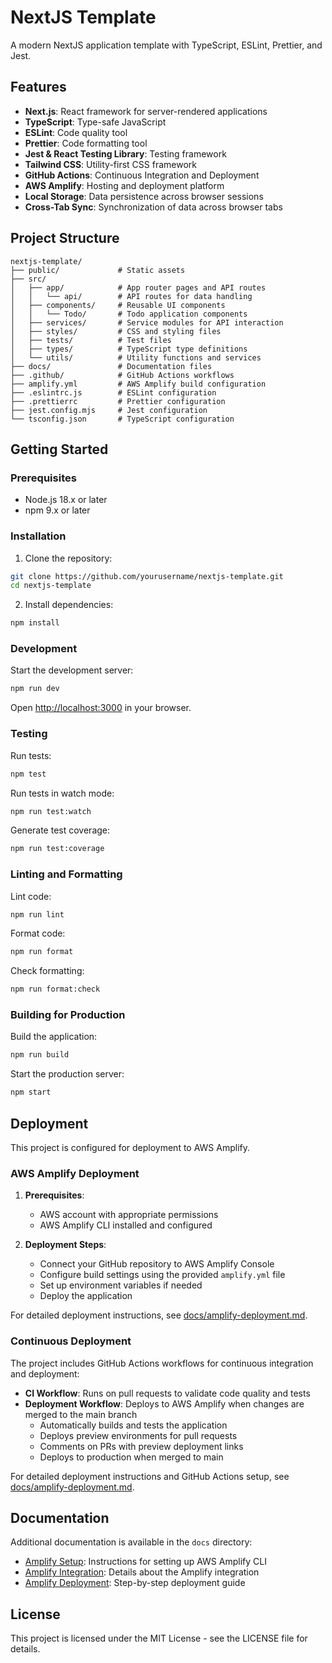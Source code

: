 # NextJS Template

A modern NextJS application template with TypeScript, ESLint, Prettier, and Jest.

## Features

- **Next.js**: React framework for server-rendered applications
- **TypeScript**: Type-safe JavaScript
- **ESLint**: Code quality tool
- **Prettier**: Code formatting tool
- **Jest & React Testing Library**: Testing framework
- **Tailwind CSS**: Utility-first CSS framework
- **GitHub Actions**: Continuous Integration and Deployment
- **AWS Amplify**: Hosting and deployment platform
- **Local Storage**: Data persistence across browser sessions
- **Cross-Tab Sync**: Synchronization of data across browser tabs

## Project Structure

```
nextjs-template/
├── public/             # Static assets
├── src/
│   ├── app/            # App router pages and API routes
│   │   └── api/        # API routes for data handling
│   ├── components/     # Reusable UI components
│   │   └── Todo/       # Todo application components
│   ├── services/       # Service modules for API interaction
│   ├── styles/         # CSS and styling files
│   ├── tests/          # Test files
│   ├── types/          # TypeScript type definitions
│   └── utils/          # Utility functions and services
├── docs/               # Documentation files
├── .github/            # GitHub Actions workflows
├── amplify.yml         # AWS Amplify build configuration
├── .eslintrc.js        # ESLint configuration
├── .prettierrc         # Prettier configuration
├── jest.config.mjs     # Jest configuration
└── tsconfig.json       # TypeScript configuration
```

## Getting Started

### Prerequisites

- Node.js 18.x or later
- npm 9.x or later

### Installation

1. Clone the repository:

```bash
git clone https://github.com/yourusername/nextjs-template.git
cd nextjs-template
```

2. Install dependencies:

```bash
npm install
```

### Development

Start the development server:

```bash
npm run dev
```

Open [http://localhost:3000](http://localhost:3000) in your browser.

### Testing

Run tests:

```bash
npm test
```

Run tests in watch mode:

```bash
npm run test:watch
```

Generate test coverage:

```bash
npm run test:coverage
```

### Linting and Formatting

Lint code:

```bash
npm run lint
```

Format code:

```bash
npm run format
```

Check formatting:

```bash
npm run format:check
```

### Building for Production

Build the application:

```bash
npm run build
```

Start the production server:

```bash
npm start
```

## Deployment

This project is configured for deployment to AWS Amplify.

### AWS Amplify Deployment

1. **Prerequisites**:

   - AWS account with appropriate permissions
   - AWS Amplify CLI installed and configured

2. **Deployment Steps**:
   - Connect your GitHub repository to AWS Amplify Console
   - Configure build settings using the provided `amplify.yml` file
   - Set up environment variables if needed
   - Deploy the application

For detailed deployment instructions, see [docs/amplify-deployment.md](docs/amplify-deployment.md).

### Continuous Deployment

The project includes GitHub Actions workflows for continuous integration and deployment:

- **CI Workflow**: Runs on pull requests to validate code quality and tests
- **Deployment Workflow**: Deploys to AWS Amplify when changes are merged to the main branch
  - Automatically builds and tests the application
  - Deploys preview environments for pull requests
  - Comments on PRs with preview deployment links
  - Deploys to production when merged to main

For detailed deployment instructions and GitHub Actions setup, see [docs/amplify-deployment.md](docs/amplify-deployment.md).

## Documentation

Additional documentation is available in the `docs` directory:

- [Amplify Setup](docs/amplify-setup.md): Instructions for setting up AWS Amplify CLI
- [Amplify Integration](docs/amplify-integration.md): Details about the Amplify integration
- [Amplify Deployment](docs/amplify-deployment.md): Step-by-step deployment guide

## License

This project is licensed under the MIT License - see the LICENSE file for details.
